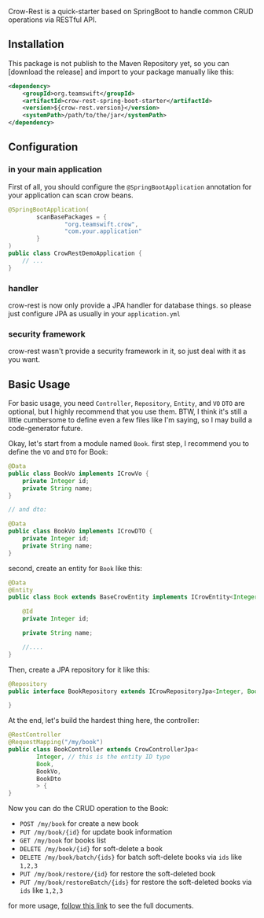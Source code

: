 Crow-Rest is a quick-starter based on SpringBoot to handle common CRUD operations via RESTful API.

## Installation
This package is not publish to the Maven Repository yet, so you can [download the release] and import to your package manually like this:

```xml
<dependency>
    <groupId>org.teamswift</groupId>
    <artifactId>crow-rest-spring-boot-starter</artifactId>
    <version>${crow-rest.version}</version>
    <systemPath>/path/to/the/jar</systemPath>
</dependency>
```
## Configuration

### in your main application
First of all, you should configure the `@SpringBootApplication` annotation for your application can scan crow beans.
```java
@SpringBootApplication(
        scanBasePackages = {
                "org.teamswift.crow",
                "com.your.application"
        }
)
public class CrowRestDemoApplication {
    // ...
}
```

### handler
crow-rest is now only provide a JPA handler for database things. so please just configure JPA as usually in your `application.yml`
### security framework
crow-rest wasn't provide a security framework in it, so just deal with it as you want.

## Basic Usage
For basic usage, you need `Controller`, `Repository`, `Entity`, and `VO` `DTO` are optional, but I highly recommend that you use them.
BTW, I think it's still a little cumbersome to define even a few files like I'm saying, so I may build a code-generator future.

Okay, let's start from a module named `Book`.
first step, I recommend you to define the `VO` and `DTO` for Book:

```java
@Data
public class BookVo implements ICrowVo {
    private Integer id;
    private String name;
}

// and dto:

@Data
public class BookVo implements ICrowDTO {
    private Integer id;
    private String name;
}
```

second, create an entity for `Book` like this:

```java
@Data
@Entity
public class Book extends BaseCrowEntity implements ICrowEntity<Integer, BookVo> {

    @Id
    private Integer id;

    private String name;

    //....
}
```

Then, create a JPA repository for it like this:
```java
@Repository
public interface BookRepository extends ICrowRepositoryJpa<Integer, Book> {

}
```
At the end, let's build the hardest thing here, the controller:
```java
@RestController
@RequestMapping("/my/book")
public class BookController extends CrowControllerJpa<
        Integer, // this is the entity ID type
        Book,
        BookVo,
        BookDto
        > {
}
```

Now you can do the CRUD operation to the Book:
* `POST /my/book` for create a new book
* `PUT /my/book/{id}` for update book information
* `GET /my/book` for books list
* `DELETE /my/book/{id}` for soft-delete a book
* `DELETE /my/book/batch/{ids}` for batch soft-delete books via `ids` like `1,2,3`
* `PUT /my/book/restore/{id}` for restore the soft-deleted book
* `PUT /my/book/restoreBatch/{ids}` for restore the soft-deleted books via `ids` like `1,2,3`

for more usage, [follow this link](./doc.md) to see the full documents.
